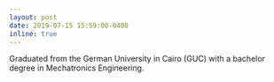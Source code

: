 ```yaml
---
layout: post
date: 2019-07-15 15:59:00-0400
inline: true
---
```


Graduated from the German University in Cairo (GUC) with a bachelor degree in Mechatronics Engineering.
